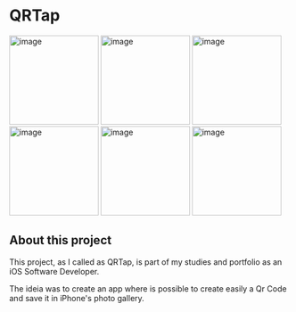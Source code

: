 # QRTap

<div>
<img width="160" alt="image" src="https://user-images.githubusercontent.com/61297641/222841034-2b81c002-0ca0-497e-a197-c012b71457b5.png">
<img width="160" alt="image" src="https://user-images.githubusercontent.com/61297641/222842031-fa69a98c-2ce1-446c-a314-ddb1820c2c17.png">
<img width="160" alt="image" src="https://user-images.githubusercontent.com/61297641/222842318-b3addd98-9f18-409e-984d-86e86a736cf7.png">
<img width="160" alt="image" src="https://user-images.githubusercontent.com/61297641/222842573-f143f238-5053-47ec-9a16-857a2f9af49e.png">
<img width="160" alt="image" src="https://user-images.githubusercontent.com/61297641/222842652-bed435f7-e672-453f-bbe6-0d272a6cd69b.png">
<img width="160" alt="image" src="https://user-images.githubusercontent.com/61297641/222843263-d7d835e6-b455-4497-812e-9eb330676a2e.png">

</div>

## About this project

This project, as I called as QRTap, is part of my studies and portfolio as an iOS Software Developer.

The ideia was to create an app where is possible to create easily a Qr Code and save it in iPhone's photo gallery.



